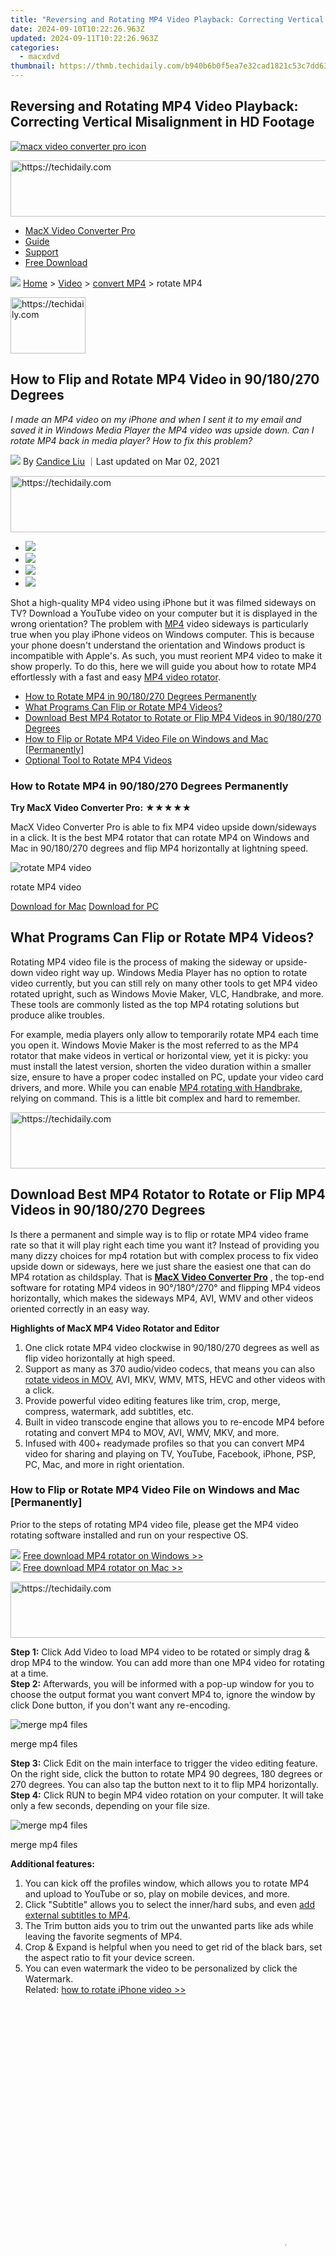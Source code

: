```yaml
---
title: "Reversing and Rotating MP4 Video Playback: Correcting Vertical Misalignment in HD Footage"
date: 2024-09-10T10:22:26.963Z
updated: 2024-09-11T10:22:26.963Z
categories:
  - macxdvd
thumbnail: https://thmb.techidaily.com/b940b6b0f5ea7e32cad1821c53c7dd63eece1d15c1851d2a65f8ffeb1e28c4c2.jpg
---
```


## Reversing and Rotating MP4 Video Playback: Correcting Vertical Misalignment in HD Footage

[![macx video converter pro icon](https://www.macxdvd.com/mac-video-converter-pro/../image-style/new-seo/icon11.png)](https://tools.techidaily.com/macxdvd/products/)





<!-- affiliate ads begin -->
<a href="https://ephamedtechinc.pxf.io/c/5597632/2123512/26400" target="_top" id="2123512">
  <img src="//a.impactradius-go.com/display-ad/26400-2123512" border="0" alt="https://techidaily.com" width="728" height="90"/>
</a>
<img height="0" width="0" src="https://ephamedtechinc.pxf.io/i/5597632/2123512/26400" style="position:absolute;visibility:hidden;" border="0" />
<!-- affiliate ads end -->




* [MacX Video Converter Pro](https://tools.techidaily.com/macxdvd/products/)
* [Guide](https://tools.techidaily.com/macxdvd/products/)
* [Support](https://tools.techidaily.com/macxdvd/products/)
* [Free Download](https://tools.techidaily.com/macxdvd/products/)



![](https://www.macxdvd.com/mac-video-converter-pro/../image-style/new-seo/icon7.png) [Home](https://tools.techidaily.com/macxdvd/products/) \> [Video](https://tools.techidaily.com/macxdvd/products/) \> [convert MP4](https://tools.techidaily.com/macxdvd/products/) \> rotate MP4





<!-- affiliate ads begin -->
<a href="https://aligracehair.sjv.io/c/5597632/2115910/19272" target="_top" id="2115910">
  <img src="//a.impactradius-go.com/display-ad/19272-2115910" border="0" alt="https://techidaily.com" width="120" height="90"/>
</a>
<img height="0" width="0" src="https://aligracehair.sjv.io/i/5597632/2115910/19272" style="position:absolute;visibility:hidden;" border="0" />
<!-- affiliate ads end -->




## How to Flip and Rotate MP4 Video in 90/180/270 Degrees



_I made an MP4 video on my iPhone and when I sent it to my email and saved it in Windows Media Player the MP4 video was upside down. Can I rotate MP4 back in media player? How to fix this problem?_ 

![](https://www.macxdvd.com/mac-video-converter-pro/../image-style/new-seo/icon6.png) By [Candice Liu](https://tools.techidaily.com/macxdvd/products/) ｜Last updated on Mar 02, 2021





<!-- affiliate ads begin -->
<a href="https://unicoeye.pxf.io/c/5597632/2134221/18498" target="_top" id="2134221">
  <img src="//a.impactradius-go.com/display-ad/18498-2134221" border="0" alt="https://techidaily.com" width="728" height="90"/>
</a>
<img height="0" width="0" src="https://unicoeye.pxf.io/i/5597632/2134221/18498" style="position:absolute;visibility:hidden;" border="0" />
<!-- affiliate ads end -->




* [![](https://www.macxdvd.com/mac-video-converter-pro/../image-style/new-seo/share-fa.jpg)](https://www.facebook.com/sharer/sharer.php?u=https://www.macxdvd.com/mac-video-converter-pro/how-to-flip-rotate-mp4-video.htm)
* [![](https://www.macxdvd.com/mac-video-converter-pro/../image-style/new-seo/share-tw.jpg)](https://twitter.com/intent/tweet?url=https://www.macxdvd.com/mac-video-converter-pro/how-to-flip-rotate-mp4-video.htm)
* [![](https://www.macxdvd.com/mac-video-converter-pro/../image-style/new-seo/share-email.jpg)](https://www.macxdvd.com/mac-video-converter-pro/mailto:info@example.com?&subject=&body=https://www.macxdvd.com/mac-video-converter-pro/how-to-flip-rotate-mp4-video.htm)
* [![](https://www.macxdvd.com/mac-video-converter-pro/../image-style/new-seo/share-in.jpg)](https://www.linkedin.com/shareArticle?mini=true&url=https://www.macxdvd.com/mac-video-converter-pro/how-to-flip-rotate-mp4-video.htm&title=&summary=https://www.macxdvd.com/mac-video-converter-pro/how-to-flip-rotate-mp4-video.htm&source=)

Shot a high-quality MP4 video using iPhone but it was filmed sideways on TV? Download a YouTube video on your computer but it is displayed in the wrong orientation? The problem with [MP4](https://tools.techidaily.com/macxdvd/products/) video sideways is particularly true when you play iPhone videos on Windows computer. This is because your phone doesn't understand the orientation and Windows product is incompatible with Apple's. As such, you must reorient MP4 video to make it show properly. To do this, here we will guide you about how to rotate MP4 effortlessly with a fast and easy [MP4 video rotator](https://tools.techidaily.com/macxdvd/products/). 

* [How to Rotate MP4 in 90/180/270 Degrees Permanently](https://tools.techidaily.com/macxdvd/products/)
* [What Programs Can Flip or Rotate MP4 Videos?](https://tools.techidaily.com/macxdvd/products/)
* [Download Best MP4 Rotator to Rotate or Flip MP4 Videos in 90/180/270 Degrees](https://tools.techidaily.com/macxdvd/products/)
* [How to Flip or Rotate MP4 Video File on Windows and Mac \[Permanently\]](https://tools.techidaily.com/macxdvd/products/)
* [Optional Tool to Rotate MP4 Videos](https://tools.techidaily.com/macxdvd/products/)

### How to Rotate MP4 in 90/180/270 Degrees Permanently

**Try MacX Video Converter Pro:**  ★★★★★

MacX Video Converter Pro is able to fix MP4 video upside down/sideways in a click. It is the best MP4 rotator that can rotate MP4 on Windows and Mac in 90/180/270 degrees and flip MP4 horizontally at lightning speed. 

![rotate MP4 video](https://www.macxdvd.com/mac-video-converter-pro/article-image/rotate-video.png) 

rotate MP4 video

[Download for Mac](https://tools.techidaily.com/macxdvd/products/) [Download for PC](https://tools.techidaily.com/macxdvd/products/) 

## What Programs Can Flip or Rotate MP4 Videos?

Rotating MP4 video file is the process of making the sideway or upside-down video right way up. Windows Media Player has no option to rotate video currently, but you can still rely on many other tools to get MP4 video rotated upright, such as Windows Movie Maker, VLC, Handbrake, and more. These tools are commonly listed as the top MP4 rotating solutions but produce alike troubles.

For example, media players only allow to temporarily rotate MP4 each time you open it. Windows Movie Maker is the most referred to as the MP4 rotator that make videos in vertical or horizontal view, yet it is picky: you must install the latest version, shorten the video duration within a smaller size, ensure to have a proper codec installed on PC, update your video card drivers, and more. While you can enable [MP4 rotating with Handbrake](https://tools.techidaily.com/macxdvd/products/), relying on command. This is a little bit complex and hard to remember. 





<!-- affiliate ads begin -->
<a href="https://appsumo.8odi.net/c/5597632/2118312/7443" target="_top" id="2118312">
  <img src="//a.impactradius-go.com/display-ad/7443-2118312" border="0" alt="https://techidaily.com" width="728" height="90"/>
</a>
<img height="0" width="0" src="https://appsumo.8odi.net/i/5597632/2118312/7443" style="position:absolute;visibility:hidden;" border="0" />
<!-- affiliate ads end -->




## Download Best MP4 Rotator to Rotate or Flip MP4 Videos in 90/180/270 Degrees

Is there a permanent and simple way is to flip or rotate MP4 video frame rate so that it will play right each time you want it? Instead of providing you many dizzy choices for mp4 rotation but with complex process to fix video upside down or sideways, here we just share the easiest one that can do MP4 rotation as childsplay. That is **[MacX Video Converter Pro](https://tools.techidaily.com/macxdvd/products/)** , the top-end software for rotating MP4 videos in 90°/180°/270° and flipping MP4 videos horizontally, which makes the sideways MP4, AVI, WMV and other videos oriented correctly in an easy way. 

**Highlights of MacX MP4 Video Rotator and Editor**

1. One click rotate MP4 video clockwise in 90/180/270 degrees as well as flip video horizontally at high speed.
2. Support as many as 370 audio/video codecs, that means you can also [rotate videos in MOV](https://tools.techidaily.com/macxdvd/products/), AVI, MKV, WMV, MTS, HEVC and other videos with a click.
3. Provide powerful video editing features like trim, crop, merge, compress, watermark, add subtitles, etc.
4. Built in video transcode engine that allows you to re-encode MP4 before rotating and convert MP4 to MOV, AVI, WMV, MKV, and more.
5. Infused with 400+ readymade profiles so that you can convert MP4 video for sharing and playing on TV, YouTube, Facebook, iPhone, PSP, PC, Mac, and more in right orientation.

### How to Flip or Rotate MP4 Video File on Windows and Mac \[Permanently\] 

Prior to the steps of rotating MP4 video file, please get the MP4 video rotating software installed and run on your respective OS. 

![](https://www.macxdvd.com/mac-video-converter-pro/../seoimage/download-icon-step.png) [Free download MP4 rotator on Windows >>](https://tools.techidaily.com/macxdvd/products/)  
![](https://www.macxdvd.com/mac-video-converter-pro/../seoimage/download-icon-step.png) [Free download MP4 rotator on Mac >>](https://tools.techidaily.com/macxdvd/products/)





<!-- affiliate ads begin -->
<a href="https://appsumo.8odi.net/c/5597632/2123730/7443" target="_top" id="2123730">
  <img src="//a.impactradius-go.com/display-ad/7443-2123730" border="0" alt="https://techidaily.com" width="728" height="90"/>
</a>
<img height="0" width="0" src="https://appsumo.8odi.net/i/5597632/2123730/7443" style="position:absolute;visibility:hidden;" border="0" />
<!-- affiliate ads end -->




**Step 1:** Click Add Video to load MP4 video to be rotated or simply drag & drop MP4 to the window. You can add more than one MP4 video for rotating at a time.  
**Step 2:** Afterwards, you will be informed with a pop-up window for you to choose the output format you want convert MP4 to, ignore the window by click Done button, if you don't want any re-encoding.   

![merge mp4 files](https://www.macxdvd.com/mac-video-converter-pro/../mac-dvd-video-converter-how-to/article-image/mvcp-edit.png) 

merge mp4 files

**Step 3:** Click Edit on the main interface to trigger the video editing feature. On the right side, click the button to rotate MP4 90 degrees, 180 degrees or 270 degrees. You can also tap the button next to it to flip MP4 horizontally.   
**Step 4:** Click RUN to begin MP4 video rotation on your computer. It will take only a few seconds, depending on your file size. 

![merge mp4 files](https://www.macxdvd.com/mac-video-converter-pro/../mac-dvd-video-converter-how-to/article-image/mvcp-rotate-video.jpg) 

merge mp4 files

**Additional features:**

1. You can kick off the profiles window, which allows you to rotate MP4 and upload to YouTube or so, play on mobile devices, and more.
2. Click "Subtitle" allows you to select the inner/hard subs, and even [add external subtitles to MP4](https://tools.techidaily.com/macxdvd/products/).
3. The Trim button aids you to trim out the unwanted parts like ads while leaving the favorite segments of MP4\.
4. Crop & Expand is helpful when you need to get rid of the black bars, set the aspect ratio to fit your device screen.
5. You can even watermark the video to be personalized by click the Watermark.  
Related: [how to rotate iPhone video >>](https://tools.techidaily.com/macxdvd/products/)





<!-- affiliate ads begin -->
<span id="1834906">
					<video width="864" height="864" style="cursor:pointer"
           poster="//a.impactradius-go.com/display-clicktoplayimage/1834906.png"
           onclick="if(!this.playClicked){this.play();this.setAttribute('controls',true);this.playClicked=true;}">
	   <source src="//a.impactradius-go.com/display-ad/16836-1834906">
	   <img src="//a.impactradius-go.com/display-clicktoplayimage/1834906.png" style="border: none; height: 100%; width: 100%; object-fit: contain">
	</video>
	<div style="width:540px;text-align:center"><a href="javascript:window.open(decodeURIComponent('https%3A%2F%2F25home.pxf.io%2Fc%2F5597632%2F1834906%2F16836'), '_blank');void(0);">Click here</a></div>
</span>
<img height="0" width="0" src="https://imp.pxf.io/i/5597632/1834906/16836" style="position:absolute;visibility:hidden;" border="0" />
<!-- affiliate ads end -->




### Optional Tool to Rotate MP4 Videos 

If you found your iPhone MP4 videos are displayed in wrong orientation on PC or others, there is another easy to fix iPhone video sideways. **[MacX MediaTrans](https://tools.techidaily.com/macxdvd/products/)** is another great tool that aids you to automatically rotate MP4 video at times you load the file. It is known for data transfer. The MP4 rotator makes it easy to transfer MP4 video, music, movies, TV shows, audiobooks, and even iTunes movies between iPhone iPad and computer and automatically rotate and convert the files to be readable by your device. On top of that, the file size will be reduced up to 50%, thus greatly ensure proper storage on your iDevice. You can free download the MP4 rotating and transferring software and put MP4 videos on computer in the right direction with ease. 

[Download for Mac](https://tools.techidaily.com/macxdvd/products/) [Download for PC](https://tools.techidaily.com/macxdvd/products/) 

Tags: [Video](https://tools.techidaily.com/macxdvd/products/) [convert MP4](https://tools.techidaily.com/macxdvd/products/) 

ABOUT THE AUTHOR

![author- candice](https://www.macxdvd.com/mac-video-converter-pro/../image-style/new-seo/candice.png) 





<!-- affiliate ads begin -->
<a href="https://bluettius.sjv.io/c/5597632/2139108/17108" target="_top" id="2139108">
  <img src="//a.impactradius-go.com/display-ad/17108-2139108" border="0" alt="https://techidaily.com" width="250" height="90"/>
</a>
<img height="0" width="0" src="https://bluettius.sjv.io/i/5597632/2139108/17108" style="position:absolute;visibility:hidden;" border="0" />
<!-- affiliate ads end -->




[Candice Liu ![](https://www.macxdvd.com/mac-video-converter-pro/../image-style/new-seo/share-in1.jpg)](https://www.linkedin.com/in/candice-liu-444483a3/) 

Candice's particularly skilled in writing and sharing video-related contents. Her guides cover from deep-seated video/audio parameters, to media entertainment on different platforms. She also enjoys shooting and processing videos by herself for a more reliable basis of informative info with her articles, which are never at the expense of eliminating an entertaining read.



Related Articles

![](https://www.macxdvd.com/mac-video-converter-pro/../image-style/new-seo/pic7.jpg)

[Top Video Repair Tools to Repair Corrupted MP4 Files](https://tools.techidaily.com/macxdvd/products/) 

![](https://www.macxdvd.com/mac-video-converter-pro/../image-style/new-seo/pic6.jpg)





<!-- affiliate ads begin -->
<a href="https://25home.pxf.io/c/5597632/2123467/16836" target="_top" id="2123467">
  <img src="//a.impactradius-go.com/display-ad/16836-2123467" border="0" alt="https://techidaily.com" width="120" height="90"/>
</a>
<img height="0" width="0" src="https://25home.pxf.io/i/5597632/2123467/16836" style="position:absolute;visibility:hidden;" border="0" />
<!-- affiliate ads end -->




[How to split and cut MP4 videos with ease](https://tools.techidaily.com/macxdvd/products/) 

![](https://www.macxdvd.com/mac-video-converter-pro/../image-style/new-seo/pic5.jpg)





<!-- affiliate ads begin -->
<a href="https://appsumo.8odi.net/c/5597632/2118325/7443" target="_top" id="2118325">
  <img src="//a.impactradius-go.com/display-ad/7443-2118325" border="0" alt="https://techidaily.com" width="728" height="90"/>
</a>
<img height="0" width="0" src="https://appsumo.8odi.net/i/5597632/2118325/7443" style="position:absolute;visibility:hidden;" border="0" />
<!-- affiliate ads end -->




[How to Compress and Reduce MP4 File Size Online](https://tools.techidaily.com/macxdvd/products/) 

![](https://www.macxdvd.com/mac-video-converter-pro/../image-style/new-seo/pic4.jpg)

[Best software to edit, trim, cut, merge and rotate MP4 videos](https://tools.techidaily.com/macxdvd/products/) 

![](https://www.macxdvd.com/mac-video-converter-pro/../image-style/new-seo/pic3.jpg)





<!-- affiliate ads begin -->
<span id="1495277">
					<video width="1536" height="864" style="cursor:pointer"
           poster="//a.impactradius-go.com/display-clicktoplayimage/1495277.png"
           onclick="if(!this.playClicked){this.play();this.setAttribute('controls',true);this.playClicked=true;}">
	   <source src="//a.impactradius-go.com/display-ad/17189-1495277">
	   <img src="//a.impactradius-go.com/display-clicktoplayimage/1495277.png" style="border: none; height: 100%; width: 100%; object-fit: contain">
	</video>
	<div style="width:960px;text-align:center"><a href="javascript:window.open(decodeURIComponent('https%3A%2F%2Ffunwhole.sjv.io%2Fc%2F5597632%2F1495277%2F17189'), '_blank');void(0);">Click here</a></div>
</span>
<img height="0" width="0" src="https://imp.pxf.io/i/5597632/1495277/17189" style="position:absolute;visibility:hidden;" border="0" />
<!-- affiliate ads end -->




[MP4 No Sound Problems Fixed!](https://tools.techidaily.com/macxdvd/products/) 

![](https://www.macxdvd.com/mac-video-converter-pro/../image-style/new-seo/pic2.jpg)





<!-- affiliate ads begin -->
<a href="https://bluettius.sjv.io/c/5597632/2139112/17108" target="_top" id="2139112">
  <img src="//a.impactradius-go.com/display-ad/17108-2139112" border="0" alt="https://techidaily.com" width="250" height="90"/>
</a>
<img height="0" width="0" src="https://bluettius.sjv.io/i/5597632/2139112/17108" style="position:absolute;visibility:hidden;" border="0" />
<!-- affiliate ads end -->




[Best MP4 Video Editor to Cut, Merge, Trim, Rotate MP4 Videos and More](https://tools.techidaily.com/macxdvd/products/) 



![Digiarty Software](https://www.macxdvd.com/mac-video-converter-pro/../icon/logo.png) 





<!-- affiliate ads begin -->
<a href="https://aligracehair.sjv.io/c/5597632/2135351/19272" target="_top" id="2135351">
  <img src="//a.impactradius-go.com/display-ad/19272-2135351" border="0" alt="https://techidaily.com" width="125" height="90"/>
</a>
<img height="0" width="0" src="https://aligracehair.sjv.io/i/5597632/2135351/19272" style="position:absolute;visibility:hidden;" border="0" />
<!-- affiliate ads end -->




Digiarty Software, Inc. (MacXDVD) is a leader in delivering stable multimedia software applications for worldwide users since its establishment in 2006.





<!-- affiliate ads begin -->
<a href="https://aligracehair.sjv.io/c/5597632/2135354/19272" target="_top" id="2135354">
  <img src="//a.impactradius-go.com/display-ad/19272-2135354" border="0" alt="https://techidaily.com" width="250" height="90"/>
</a>
<img height="0" width="0" src="https://aligracehair.sjv.io/i/5597632/2135354/19272" style="position:absolute;visibility:hidden;" border="0" />
<!-- affiliate ads end -->




### Hot Products

* [MacX DVD Ripper Pro](https://tools.techidaily.com/macxdvd/products/)
* [MacX Video Converter Pro](https://tools.techidaily.com/macxdvd/products/)
* [MacX MediaTrans](https://tools.techidaily.com/macxdvd/products/)

### Tips and Tricks

* [DVD Topics >>](https://tools.techidaily.com/macxdvd/products/)
* [Video Solutions >>](https://tools.techidaily.com/macxdvd/products/)
* [Data Transfer >>](https://tools.techidaily.com/macxdvd/products/)
* [Online Video >>](https://tools.techidaily.com/macxdvd/products/)
* [Hot Topics >>](https://tools.techidaily.com/macxdvd/products/)





<!-- affiliate ads begin -->
<a href="https://appsumo.8odi.net/c/5597632/2118318/7443" target="_top" id="2118318">
  <img src="//a.impactradius-go.com/display-ad/7443-2118318" border="0" alt="https://techidaily.com" width="600" height="90"/>
</a>
<img height="0" width="0" src="https://appsumo.8odi.net/i/5597632/2118318/7443" style="position:absolute;visibility:hidden;" border="0" />
<!-- affiliate ads end -->




### Company

* [About Us >>](https://tools.techidaily.com/macxdvd/products/)
* [Tech & Sales FAQ >>](https://tools.techidaily.com/macxdvd/products/)
* [User Guides >>](https://tools.techidaily.com/macxdvd/products/)
* [Contact Us >>](https://tools.techidaily.com/macxdvd/products/)
* [Partner >>](https://tools.techidaily.com/macxdvd/products/)



[Home](https://tools.techidaily.com/macxdvd/products/) | [About](https://tools.techidaily.com/macxdvd/products/) | [Privacy Policy](https://tools.techidaily.com/macxdvd/products/) | [Terms and Conditions](https://tools.techidaily.com/macxdvd/products/) | [License Agreement](https://tools.techidaily.com/macxdvd/products/) | [Resource](https://tools.techidaily.com/macxdvd/products/) | [News](https://tools.techidaily.com/macxdvd/products/) | [Contact Us](https://tools.techidaily.com/macxdvd/products/)

Copyright © 2024 Digiarty Software, Inc (MacXDVD). All rights reserved

Apple, the Apple logo, Mac, iPhone, iPad, iPod and iTunes are trademarks of Apple Inc, registered in the U.S. and other countries.  
Digiarty Software is not developed by or affiliated with Apple Inc.

<ins class="adsbygoogle"
     style="display:block"
     data-ad-format="autorelaxed"
     data-ad-client="ca-pub-7571918770474297"
     data-ad-slot="1223367746"></ins>



<ins class="adsbygoogle"
     style="display:block"
     data-ad-client="ca-pub-7571918770474297"
     data-ad-slot="8358498916"
     data-ad-format="auto"
     data-full-width-responsive="true"></ins>



